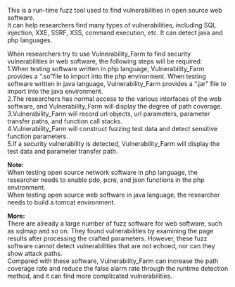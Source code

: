 This is a run-time fuzz tool used to find vulnerabilities in open source web software.   
It can help researchers find many types of vulnerabilities, including SQL injection, XXE, SSRF, XSS, command execution, etc. It can detect java and php languages.

When researchers try to use Vulnerability_Farm to find security vulnerabilities in web software, the following steps will be required:  
1.When testing software written in php language, Vulnerability_Farm provides a “.so”file to import into the php environment. When testing software written in java language, Vulnerability_Farm provides a “.jar” file to import into the java environment.  
2.The researchers has normal access to the various interfaces of the web software, and Vulnerability_Farm will display the degree of path coverage.  
3.Vulnerability_Farm will record url objects, url parameters, parameter transfer paths, and function call stacks.  
4.Vulnerability_Farm will construct fuzzing test data and detect sensitive function parameters.  
5.If a security vulnerability is detected, Vulnerability_Farm will display the test data and parameter transfer path.  

**Note:**<br />
When testing open source network software in php language, the researcher needs to enable pdo, pcre, and json functions in the php environment.  
When testing open source web software in java language, the researcher needs to build a tomcat environment.  

**More:**<br />
There are already a large number of fuzz software for web software, such as sqlmap and so on. They found vulnerabilities by examining the page results after processing the crafted parameters. However, these fuzz software cannot detect vulnerabilities that are not echoed, nor can they show attack paths.   
Compared with these software, Vulnerability_Farm can increase the path coverage rate and reduce the false alarm rate through the runtime detection method, and it can find more complicated vulnerabilities.  
